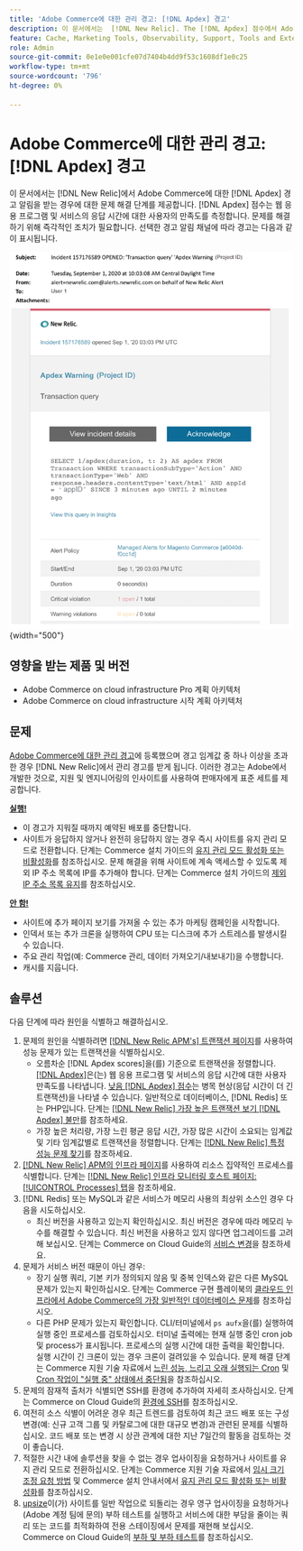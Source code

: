 ```yaml
---
title: 'Adobe Commerce에 대한 관리 경고: [!DNL Apdex] 경고'
description: 이 문서에서는  [!DNL New Relic]. The [!DNL Apdex] 점수에서 Adobe Commerce에 대한  [!DNL Apdex] 경고 알림을 받는 경우에 대한 문제 해결 단계를 제공합니다. 이 단계는 웹 응용 프로그램 및 서비스의 응답 시간에 대한 사용자의 만족도를 측정합니다. 문제를 해결하기 위해 즉각적인 조치가 필요합니다.
feature: Cache, Marketing Tools, Observability, Support, Tools and External Services
role: Admin
source-git-commit: 0e1e0e001cfe07d7404b4dd9f53c1608df1e0c25
workflow-type: tm+mt
source-wordcount: '796'
ht-degree: 0%

---
```



# Adobe Commerce에 대한 관리 경고: [!DNL Apdex] 경고

이 문서에서는 [!DNL New Relic]에서 Adobe Commerce에 대한 [!DNL Apdex] 경고 알림을 받는 경우에 대한 문제 해결 단계를 제공합니다. [!DNL Apdex] 점수는 웹 응용 프로그램 및 서비스의 응답 시간에 대한 사용자의 만족도를 측정합니다. 문제를 해결하기 위해 즉각적인 조치가 필요합니다. 선택한 경고 알림 채널에 따라 경고는 다음과 같이 표시됩니다.

![apdex 경고 경고](../../assets/managed-alerts/apdex-warning-magento-managed.png){width="500"}

## 영향을 받는 제품 및 버전

* Adobe Commerce on cloud infrastructure Pro 계획 아키텍처
* Adobe Commerce on cloud infrastructure 시작 계획 아키텍처

## 문제

[Adobe Commerce에 대한 관리 경고](managed-alerts-for-magento-commerce.md)에 등록했으며 경고 임계값 중 하나 이상을 초과한 경우 [!DNL New Relic]에서 관리 경고를 받게 됩니다. 이러한 경고는 Adobe에서 개발한 것으로, 지원 및 엔지니어링의 인사이트를 사용하여 판매자에게 표준 세트를 제공합니다.

<u> **실행!** </u>

* 이 경고가 지워질 때까지 예약된 배포를 중단합니다.
* 사이트가 응답하지 않거나 완전히 응답하지 않는 경우 즉시 사이트를 유지 관리 모드로 전환합니다. 단계는 Commerce 설치 가이드의 [유지 관리 모드 활성화 또는 비활성화](https://experienceleague.adobe.com/en/docs/commerce-operations/installation-guide/tutorials/maintenance-mode)를 참조하십시오. 문제 해결을 위해 사이트에 계속 액세스할 수 있도록 제외 IP 주소 목록에 IP를 추가해야 합니다. 단계는 Commerce 설치 가이드의 [제외 IP 주소 목록 유지](https://experienceleague.adobe.com/en/docs/commerce-operations/installation-guide/tutorials/maintenance-mode#maintain-the-list-of-exempt-ip-addresses)를 참조하십시오.

<u>**안 함!**</u>

* 사이트에 추가 페이지 보기를 가져올 수 있는 추가 마케팅 캠페인을 시작합니다.
* 인덱서 또는 추가 크론을 실행하여 CPU 또는 디스크에 추가 스트레스를 발생시킬 수 있습니다.
* 주요 관리 작업(예: Commerce 관리, 데이터 가져오기/내보내기)을 수행합니다.
* 캐시를 지웁니다.

## 솔루션

다음 단계에 따라 원인을 식별하고 해결하십시오.

1. 문제의 원인을 식별하려면 [[!DNL New Relic APM's] 트랜잭션 페이지](https://docs.newrelic.com/docs/apm/applications-menu/monitoring/transactions-page-find-specific-performance-problems)를 사용하여 성능 문제가 있는 트랜잭션을 식별하십시오.
   * 오름차순 [!DNL Apdex scores]을(를) 기준으로 트랜잭션을 정렬합니다. [[!DNL Apdex]](https://docs.newrelic.com/docs/apm/new-relic-apm/apdex/apdex-measure-user-satisfaction)은(는) 웹 응용 프로그램 및 서비스의 응답 시간에 대한 사용자 만족도를 나타냅니다. [낮음 [!DNL Apdex] 점수](managed-alerts-for-magento-commerce-apdex-warning-alert.md)는 병목 현상(응답 시간이 더 긴 트랜잭션)을 나타낼 수 있습니다. 일반적으로 데이터베이스, [!DNL Redis] 또는 PHP입니다. 단계는 [[!DNL New Relic] 가장 높은 트랜잭션 보기 [!DNL Apdex] 불만](https://docs.newrelic.com/docs/apm/new-relic-apm/apdex/view-your-apdex-score#apdex-dissat)를 참조하세요.
   * 가장 높은 처리량, 가장 느린 평균 응답 시간, 가장 많은 시간이 소요되는 임계값 및 기타 임계값별로 트랜잭션을 정렬합니다. 단계는 [[!DNL New Relic] 특정 성능 문제 찾기](https://docs.newrelic.com/docs/apm/applications-menu/monitoring/transactions-page-find-specific-performance-problems)를 참조하세요.
1. [[!DNL New Relic] APM의 인프라 페이지](https://docs.newrelic.com/docs/infrastructure/infrastructure-ui-pages/infra-hosts-ui-page/)를 사용하여 리소스 집약적인 프로세스를 식별합니다. 단계는 [[!DNL New Relic] 인프라 모니터링 호스트 페이지: [!UICONTROL Processes] 탭](https://docs.newrelic.com/docs/infrastructure/infrastructure-ui-pages/infra-hosts-ui-page/#processes)을 참조하세요.
1. [!DNL Redis] 또는 MySQL과 같은 서비스가 메모리 사용의 최상위 소스인 경우 다음을 시도하십시오.
   * 최신 버전을 사용하고 있는지 확인하십시오. 최신 버전은 경우에 따라 메모리 누수를 해결할 수 있습니다. 최신 버전을 사용하고 있지 않다면 업그레이드를 고려해 보십시오. 단계는 Commerce on Cloud Guide의 [서비스 변경](https://experienceleague.adobe.com/docs/commerce-cloud-service/user-guide/configure/service/services-yaml.html)을 참조하세요.
1. 문제가 서비스 버전 때문이 아닌 경우:
   * 장기 실행 쿼리, 기본 키가 정의되지 않음 및 중복 인덱스와 같은 다른 MySQL 문제가 있는지 확인하십시오. 단계는 Commerce 구현 플레이북의 [클라우드 인프라에서 Adobe Commerce의 가장 일반적인 데이터베이스 문제](https://experienceleague.adobe.com/docs/commerce-operations/implementation-playbook/best-practices/maintenance/resolve-database-performance-issues.html)를 참조하십시오.
   * 다른 PHP 문제가 있는지 확인합니다. CLI/터미널에서 `ps aufx`을(를) 실행하여 실행 중인 프로세스를 검토하십시오. 터미널 출력에는 현재 실행 중인 cron job 및 process가 표시됩니다. 프로세스의 실행 시간에 대한 출력을 확인합니다. 실행 시간이 긴 크론이 있는 경우 크론이 걸려있을 수 있습니다. 문제 해결 단계는 Commerce 지원 기술 자료에서 [느린 성능, 느리고 오래 실행되는 Cron](https://experienceleague.adobe.com/en/docs/commerce-knowledge-base/kb/troubleshooting/miscellaneous/slow-performance-slow-and-long-running-crons) 및 [Cron 작업이 &quot;실행 중&quot; 상태에서 중단됨](https://experienceleague.adobe.com/en/docs/commerce-knowledge-base/kb/troubleshooting/miscellaneous/cron-job-is-stuck-in-running-status)을 참조하십시오.
1. 문제의 잠재적 출처가 식별되면 SSH를 환경에 추가하여 자세히 조사하십시오. 단계는 Commerce on Cloud Guide의 [환경에 SSH](https://experienceleague.adobe.com/en/docs/commerce-cloud-service/user-guide/develop/secure-connections#ssh)를 참조하십시오.
1. 여전히 소스 식별이 어려운 경우 최근 트렌드를 검토하여 최근 코드 배포 또는 구성 변경(예: 신규 고객 그룹 및 카탈로그에 대한 대규모 변경)과 관련된 문제를 식별하십시오. 코드 배포 또는 변경 시 상관 관계에 대한 지난 7일간의 활동을 검토하는 것이 좋습니다.
1. 적절한 시간 내에 솔루션을 찾을 수 없는 경우 업사이징을 요청하거나 사이트를 유지 관리 모드로 전환하십시오. 단계는 Commerce 지원 기술 자료에서 [임시 크기 조정 요청 방법](https://experienceleague.adobe.com/en/docs/commerce-knowledge-base/kb/how-to/how-to-request-temporary-magento-upsize) 및 Commerce 설치 안내서에서 [유지 관리 모드 활성화 또는 비활성화](https://experienceleague.adobe.com/en/docs/commerce-operations/installation-guide/tutorials/maintenance-mode)를 참조하십시오.
1. [upsize](https://experienceleague.adobe.com/en/docs/commerce-knowledge-base/kb/how-to/how-to-request-temporary-magento-upsize)이(가) 사이트를 일반 작업으로 되돌리는 경우 영구 업사이징을 요청하거나(Adobe 계정 팀에 문의) 부하 테스트를 실행하고 서비스에 대한 부담을 줄이는 쿼리 또는 코드를 최적화하여 전용 스테이징에서 문제를 재현해 보십시오. Commerce on Cloud Guide의 [부하 및 부하 테스트](https://experienceleague.adobe.com/en/docs/commerce-cloud-service/user-guide/develop/test/staging-and-production#load-and-stress-testing)를 참조하십시오.
